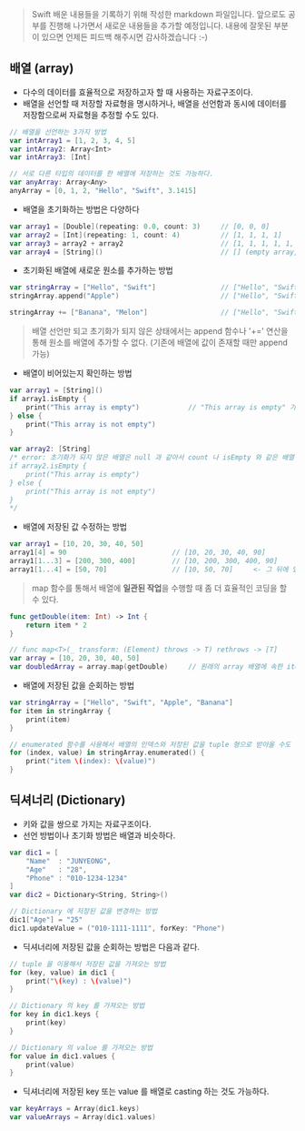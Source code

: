 > Swift 배운 내용들을 기록하기 위해 작성한 markdown 파일입니다. 앞으로도 공부를 진행해 나가면서 새로운 내용들을 추가할 예정입니다. 내용에 잘못된 부분이 있으면 언제든 피드백 해주시면 감사하겠습니다 :-)

## 배열 (array)

* 다수의 데이터를 효율적으로 저장하고자 할 때 사용하는 자료구조이다.
* 배열을 선언할 때 저장할 자료형을 명시하거나, 배열을 선언함과 동시에 데이터를 저장함으로써 자료형을 추정할 수도 있다.

```swift
// 배열을 선언하는 3가지 방법
var intArray1 = [1, 2, 3, 4, 5]
var intArray2: Array<Int>
var intArray3: [Int]

// 서로 다른 타입의 데이터를 한 배열에 저장하는 것도 가능하다.
var anyArray: Array<Any>
anyArray = [0, 1, 2, "Hello", "Swift", 3.1415]
```

* 배열을 초기화하는 방법은 다양하다

```swift
var array1 = [Double](repeating: 0.0, count: 3)     // [0, 0, 0]
var array2 = [Int](repeating: 1, count: 4)          // [1, 1, 1, 1]
var array3 = array2 + array2                        // [1, 1, 1, 1, 1, 1, 1, 1] (concatenated)
var array4 = [String]()                             // [] (empty array, count = 0 인 상태)
```

* 초기화된 배열에 새로운 원소를 추가하는 방법

```swift
var stringArray = ["Hello", "Swift"]                // ["Hello", "Swift"]
stringArray.append("Apple")                         // ["Hello", "Swift", "Apple"], append 함수에는 1개의 매개변수만 입력받을 수 있다.

stringArray += ["Banana", "Melon"]                  // ["Hello", "Swift", "Apple", "Banana", "Melon"]
```

> 배열 선언만 되고 초기화가 되지 않은 상태에서는 append 함수나 '+=' 연산을 통해 원소를 배열에 추가할 수 없다. (기존에 배열에 값이 존재할 때만 append 가능)

* 배열이 비어있는지 확인하는 방법

```swift
var array1 = [String]()
if array1.isEmpty {
    print("This array is empty")            // "This array is empty" 가 출력될 것이다.
} else {
    print("This array is not empty")
}

var array2: [String]
/* error: 초기화가 되지 않은 배열은 null 과 같아서 count 나 isEmpty 와 같은 배열 함수를 사용할 수가 없다.
if array2.isEmpty {
    print("This array is empty")
} else {
    print("This array is not empty")
}
*/
```

* 배열에 저장된 값 수정하는 방법

```swift
var array1 = [10, 20, 30, 40, 50]
array1[4] = 90                          // [10, 20, 30, 40, 90]
array1[1...3] = [200, 300, 400]         // [10, 200, 300, 400, 90]
array1[1...4] = [50, 70]                // [10, 50, 70]     <- 그 뒤에 있던 숫자는 다 지워진다는 것을 명심하자. 
```

> map 함수를 통해서 배열에 **일관된 작업**을 수행할 때 좀 더 효율적인 코딩을 할 수 있다.

```swift
func getDouble(item: Int) -> Int {
    return item * 2
}

// func map<T>(_ transform: (Element) throws -> T) rethrows -> [T]
var array = [10, 20, 30, 40, 50]
var doubledArray = array.map(getDouble)     // 원래의 array 배열에 속한 item 은 값이 변하지 않는다.
```

* 배열에 저장된 값을 순회하는 방법

```swift
var stringArray = ["Hello", "Swift", "Apple", "Banana"]
for item in stringArray {
    print(item)
}

// enumerated 함수를 사용해서 배열의 인덱스와 저장된 값을 tuple 형으로 받아올 수도 있다.
for (index, value) in stringArray.enumerated() {
    print("item \(index): \(value)")
}
```

## 딕셔너리 (Dictionary)

* 키와 값을 쌍으로 가지는 자료구조이다.
* 선언 방법이나 초기화 방법은 배열과 비슷하다.

```swift
var dic1 = [
    "Name"  : "JUNYEONG",
    "Age"   : "28",
    "Phone" : "010-1234-1234"
]
var dic2 = Dictionary<String, String>()

// Dictionary 에 저장된 값을 변경하는 방법
dic1["Age"] = "25"
dic1.updateValue = ("010-1111-1111", forKey: "Phone")
```

* 딕셔너리에 저장된 값을 순회하는 방법은 다음과 같다.

```swift
// tuple 을 이용해서 저장된 값을 가져오는 방법
for (key, value) in dic1 {
    print("\(key) : \(value)")
}

// Dictionary 의 key 를 가져오는 방법
for key in dic1.keys {
    print(key)
}

// Dictionary 의 value 를 가져오는 방법
for value in dic1.values {
    print(value)
}
```

* 딕셔너리에 저장된 key 또는 value 를 배열로 casting 하는 것도 가능하다.

```swift
var keyArrays = Array(dic1.keys)
var valueArrays = Array(dic1.values)
```
